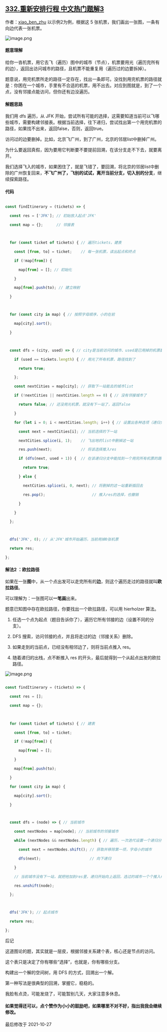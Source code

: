 ## [332.重新安排行程 中文热门题解3](https://leetcode.cn/problems/reconstruct-itinerary/solutions/100000/shou-hua-tu-jie-liang-chong-jie-fa-zui-ji-ben-de-h)

作者：[xiao_ben_zhu](https://leetcode.cn/u/xiao_ben_zhu)
以示例2为例，根据这 5 张机票，我们画出一张图，一条有向边代表一张机票。
![image.png](https://pic.leetcode-cn.com/1598479048-XBTWro-image.png)

#### 题意理解
给你一沓机票，用它去飞（遍历）图中的城市（节点），机票要用光（遍历完所有的边），返回出访问城市的路径，且机票不能重复用（遍历过的边要拆掉）。

题意说，用完机票所走的路径一定存在，找出一条即可。没找到用完机票的路径就是：你困在一个城市，手里有不合适的机票，用不出去。对应到图就是，到了一个点，没有邻接点能访问，但你还有边没遍历。

#### 解题思路
我们用 dfs 遍历，从 JFK 开始，尝试所有可能的选择，这需要知道当前可以飞哪些城市，需要构建邻接表。根据当前选择，往下递归，尝试找出第一个用完机票的路径，如果找不出来，返回false，否则，返回true。

访问过的边要删掉。比如，北京飞广州，到了广州，北京的邻居list中删掉广州。

为什么要返回真假，因为要用它判断要不要提前回溯，在该分支走不下去，就要离开。

我们选择飞入的城市，如果困住了，就是飞错了，要回溯，将北京的邻居list中删除的广州恢复回来，**不飞广州了，飞别的试试，离开当前分支，切入别的分支**，继续探索路径。


#### 代码

```js
const findItinerary = (tickets) => {
  const res = ['JFK']; // 初始放入起点'JFK'
  const map = {};      // 邻接表

  for (const ticket of tickets) { // 遍历tickets，建表
    const [from, to] = ticket;    // 每一张机票，读出起点和终点
    if (!map[from]) {
      map[from] = []; // 初始化
    }
    map[from].push(to); // 建立映射
  }

  for (const city in map) { // 按照字母顺序，小的在前
    map[city].sort();
  }

  const dfs = (city, used) => { // city是当前访问的城市、used是已用掉的机票数
    if (used == tickets.length) { // 用光了所有机票，路径找到了
      return true;
    };
    const nextCities = map[city]; // 获取下一站能去的城市list
    if (!nextCities || nextCities.length == 0) { // 没有邻接城市了
      return false; // 还没用光机票，就没有下一站了，返回false
    }
    for (let i = 0; i < nextCities.length; i++) { // 设置出各种选项（递归分支）
      const next = nextCities[i]; // 当前选择的下一站
      nextCities.splice(i, 1);    // 飞出地的list中删掉这一站
      res.push(next);             // 将该选择推入res
      if (dfs(next, used + 1)) {  // 在该递归分支中能找到一个用完所有机票的路径
        return true;
      } else {
        nextCities.splice(i, 0, next); // 将删掉的这一站重新插回去
        res.pop();                     // 推入res的选择，也撤销
      }
    }
  };

  dfs('JFK', 0); // 从'JFK'城市开始遍历，当前用掉0张机票
  return res;
};
```


#### 解法2 ：欧拉路径
如果在一张**图**中，从一个点出发可以走完所有的**边**，则这个遍历走过的路径就叫**欧拉路径**。
可以理解为：一张图可以**一笔画**出来。

题意已知图中存在欧拉路径，你要找出一个欧拉路径，可以用 hierholzer 算法。

1. 任选一个点为起点（题目告诉你了），遍历它所有邻接的边（设置不同的分支）。
2. DFS 搜索，访问邻接的点，并且将走过的边（邻接关系）删除。
3. 如果走到的当前点，已经没有相邻边了，则将当前点推入 res。
4. 随着递归的出栈，点不断推入 res 的开头，最后就得到一个从起点出发的欧拉路径。

![image.png](https://pic.leetcode-cn.com/1598491800-CksBgK-image.png)

```js
const findItinerary = (tickets) => {
  const res = [];
  const map = {};
  
  for (const ticket of tickets) { // 建表
    const [from, to] = ticket;
    if (!map[from]) {
      map[from] = [];
    }
    map[from].push(to);
  }
  for (const city in map) {
    map[city].sort();
  }

  const dfs = (node) => { // 当前城市
    const nextNodes = map[node]; // 当前城市的邻接城市
    while (nextNodes && nextNodes.length) { // 遍历，一次迭代设置一个递归分支
      const next = nextNodes.shift(); // 获取并移除第一项，字母小的城市
      dfs(next);                      // 向下递归
    }                 
    // 当前城市没有下一站，就把他加到res里，递归开始向上返回，选过的城市一个个推入res 
    res.unshift(node); 
  };

  dfs('JFK'); // 起点城市
  return res;
};
```
后记
这道图论的题，其实就是一层皮，根据邻接关系建个表，核心还是节点的访问。
这个表只是决定了你有哪些“选择”，也就是，你有哪些分支。
构建出一个解的空间树，用 DFS 的方式，回溯出一个解。
第一种写法是很典型的回溯，掌握它，稳稳的。
我脸有点烫，可能发烧了，可能暂别几天，大家注意多休息。

#### 如果觉得还可以，点个赞作为小小的鼓励吧，如果哪里不对不好，指出我我会继续修改。


最后修改于 2021-10-27